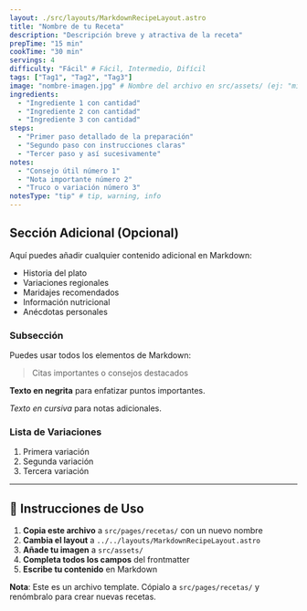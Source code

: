 ```yaml
---
layout: ./src/layouts/MarkdownRecipeLayout.astro
title: "Nombre de tu Receta"
description: "Descripción breve y atractiva de la receta"
prepTime: "15 min"
cookTime: "30 min"
servings: 4
difficulty: "Fácil" # Fácil, Intermedio, Difícil
tags: ["Tag1", "Tag2", "Tag3"]
image: "nombre-imagen.jpg" # Nombre del archivo en src/assets/ (ej: "mi-receta.jpg")
ingredients:
  - "Ingrediente 1 con cantidad"
  - "Ingrediente 2 con cantidad"
  - "Ingrediente 3 con cantidad"
steps:
  - "Primer paso detallado de la preparación"
  - "Segundo paso con instrucciones claras"
  - "Tercer paso y así sucesivamente"
notes:
  - "Consejo útil número 1"
  - "Nota importante número 2"
  - "Truco o variación número 3"
notesType: "tip" # tip, warning, info
---
```


## Sección Adicional (Opcional)

Aquí puedes añadir cualquier contenido adicional en Markdown:

- Historia del plato
- Variaciones regionales
- Maridajes recomendados
- Información nutricional
- Anécdotas personales

### Subsección

Puedes usar todos los elementos de Markdown:

> Citas importantes o consejos destacados

**Texto en negrita** para enfatizar puntos importantes.

*Texto en cursiva* para notas adicionales.

### Lista de Variaciones

1. Primera variación
2. Segunda variación
3. Tercera variación

---

## 📝 Instrucciones de Uso

1. **Copia este archivo** a `src/pages/recetas/` con un nuevo nombre
2. **Cambia el layout** a `../../layouts/MarkdownRecipeLayout.astro`
3. **Añade tu imagen** a `src/assets/`
4. **Completa todos los campos** del frontmatter
5. **Escribe tu contenido** en Markdown

**Nota**: Este es un archivo template. Cópialo a `src/pages/recetas/` y renómbralo para crear nuevas recetas.